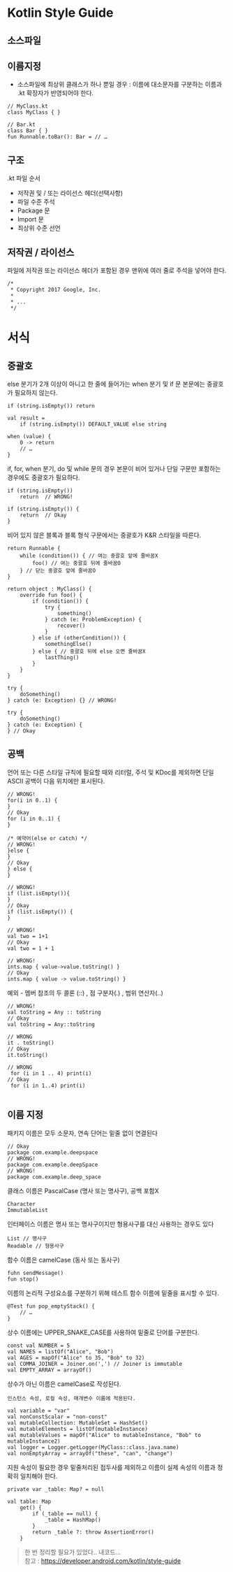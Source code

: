 # Kotlin Style Guide

## 소스파일
## 이름지정
- 소스파일에 최상위 클래스가 하나 뿐일 경우 : 이름에 대소문자를 구분하는 이름과 .kt 확장자가 반영되어야 한다.

```
// MyClass.kt
class MyClass { }

// Bar.kt
class Bar { }
fun Runnable.toBar(): Bar = // …
```
## 구조
.kt 파일 순서
- 저작권 및 / 또는 라이선스 헤더(선택사항)
- 파일 수준 주석
- Package 문
- Import 문
- 최상위 수준 선언
## 저작권 / 라이선스
파일에 저작권 또는 라이선스 헤더가 포함된 경우 맨위에 여러 줄로 주석을 넣어야 한다.
```
/*
 * Copyright 2017 Google, Inc.
 *
 * ...
 */
 ```

# 서식
## 중괄호
else 분기가 2개 이상이 아니고 한 줄에 들어가는 when 분기 및 if 문 본문에는 중괄호가 필요하지 않는다.
```
if (string.isEmpty()) return

val result =
    if (string.isEmpty()) DEFAULT_VALUE else string

when (value) {
    0 -> return
    // …
}
```
if, for, when 분기, do 및 while 문의 경우 본문이 비어 있거나 단일 구문만 포함하는 경우에도 중괄호가 필요하다.
```
if (string.isEmpty())
    return  // WRONG!

if (string.isEmpty()) {
    return  // Okay
}
```
비어 있지 않은 블록과 블록 형식 구문에서는 중괄호가 K&R 스타일을 따른다. 
```
return Runnable {
    while (condition()) { // 여는 중괄호 앞에 줄바꿈X
        foo() // 여는 중괄호 뒤에 줄바꿈O
    } // 닫는 중괄호 앞에 줄바꿈O
}

return object : MyClass() {
    override fun foo() {
        if (condition()) {
            try {
                something()
            } catch (e: ProblemException) {
                recover()
            }
        } else if (otherCondition()) {
            somethingElse()
        } else { // 중괄호 뒤에 else 오면 줄바꿈X
            lastThing()
        }
    }
}
```
```
try {
    doSomething()
} catch (e: Exception) {} // WRONG!

try {
    doSomething()
} catch (e: Exception) {
} // Okay
```
## 공백
언어 또는 다른 스타일 규칙에 필요할 때와 리터럴, 주석 및 KDoc를 제외하면 단일 ASCII 공백이 다음 위치에만 표시된다.

```
// WRONG!
for(i in 0..1) {
}
// Okay
for (i in 0..1) {
}
```
```
/* 예약어(else or catch) */
// WRONG!
}else {
}
// Okay
} else {
}
```
```
// WRONG!
if (list.isEmpty()){
}
// Okay
if (list.isEmpty()) {
}
```
```
// WRONG!
val two = 1+1
// Okay
val two = 1 + 1
```
```
// WRONG!
ints.map { value->value.toString() }
// Okay
ints.map { value -> value.toString() }
```
예외 - 멤버 참조의 두 콜론 (::) , 점 구분자(.) , 범위 연산자(..)
```
// WRONG!
val toString = Any :: toString
// Okay
val toString = Any::toString

// WRONG
it . toString()
// Okay
it.toString()

// WRONG
 for (i in 1 .. 4) print(i)
// Okay
 for (i in 1..4) print(i)
 
```

## 이름 지정
패키지 이름은 모두 소문자, 연속 단어는 밑줄 없이 연결된다
```
// Okay
package com.example.deepspace
// WRONG!
package com.example.deepSpace
// WRONG!
package com.example.deep_space
```
클래스 이름은 PascalCase (명사 또는 명사구), 공백 포함X
```
Character
ImmutableList
```
인터페이스 이름은 명사 또는 명사구이지만 형용사구를 대신 사용하는 경우도 있다
```
List // 명사구
Readable // 형용사구
```
함수 이름은 camelCase (동사 또는 동사구)
```
fuhn sendMessage()
fun stop()
```
이름의 논리적 구성요소를 구분하기 위해 테스트 함수 이름에 밑줄을 표시할 수 있다.
```
@Test fun pop_emptyStack() {
    // …
}
```
상수 이름에는 UPPER_SNAKE_CASE를 사용하여 밑줄로 단어를 구분한다. 
```
const val NUMBER = 5
val NAMES = listOf("Alice", "Bob")
val AGES = mapOf("Alice" to 35, "Bob" to 32)
val COMMA_JOINER = Joiner.on(',') // Joiner is immutable
val EMPTY_ARRAY = arrayOf()
```
상수가 아닌 이름은 camelCase로 작성된다. 
```
인스턴스 속성, 로컬 속성, 매개변수 이름에 적용된다.

val variable = "var"
val nonConstScalar = "non-const"
val mutableCollection: MutableSet = HashSet()
val mutableElements = listOf(mutableInstance)
val mutableValues = mapOf("Alice" to mutableInstance, "Bob" to mutableInstance2)
val logger = Logger.getLogger(MyClass::class.java.name)
val nonEmptyArray = arrayOf("these", "can", "change")
```
지원 속성이 필요한 경우 밑줄처리된 접두사를 제외하고 이름이 실제 속성의 이름과 정확히 일치해야 한다.
```
private var _table: Map? = null

val table: Map
    get() {
        if (_table == null) {
            _table = HashMap()
        }
        return _table ?: throw AssertionError()
    }    
```    

> 한 번 정리할 필요가 있었다.. 내코드... <br>
참고 : https://developer.android.com/kotlin/style-guide